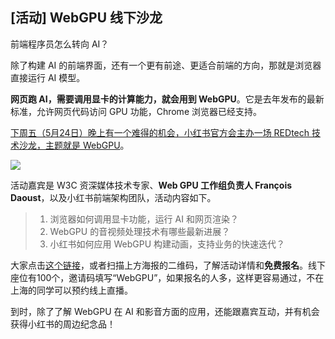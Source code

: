## [活动] WebGPU 线下沙龙

前端程序员怎么转向 AI？

除了构建 AI 的前端界面，还有一个更有前途、更适合前端的方向，那就是浏览器直接运行 AI 模型。

**网页跑 AI，需要调用显卡的计算能力，就会用到 WebGPU**。它是去年发布的最新标准，允许网页代码访问 GPU 功能，Chrome 浏览器已经支持。

<u>下周五（5月24日）晚上有一个难得的机会，小红书官方会主办一场 REDtech 技术沙龙，主题就是 WebGPU</u>。

![](https://cdn.beekka.com/blogimg/asset/202405/bg2024051604.webp)

活动嘉宾是 W3C 资深媒体技术专家、**Web GPU 工作组负责人 François Daoust**，以及小红书前端架构团队，活动内容如下。

> 1. 浏览器如何调用显卡功能，运行 AI 和网页渲染？
> 1. WebGPU 的音视频处理技术有哪些最新进展？
> 1. 小红书如何应用 WebGPU 构建动画，支持业务的快速迭代？

大家点击[这个链接](https://hdxu.cn/LQaZE)，或者扫描上方海报的二维码，了解活动详情和**免费报名**。线下座位有100个，邀请码填写“WebGPU”，如果报名的人多，这样更容易通过，不在上海的同学可以预约线上直播。

到时，除了了解 WebGPU 在 AI 和影音方面的应用，还能跟嘉宾互动，并有机会获得小红书的周边纪念品！

